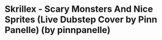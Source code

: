 <!--
id: 10985332562
link: http://tumblr.atmos.org/post/10985332562/skrillex-scary-monsters-and-nice-sprites-live
slug: skrillex-scary-monsters-and-nice-sprites-live
date: Mon Oct 03 2011 11:13:46 GMT-0700 (PDT)
publish: 2011-10-03
tags: 
title: Skrillex - Scary Monsters And Nice Sprites (Live Dubstep Cover by Pinn Panelle) (by pinnpanelle)
-->


Skrillex - Scary Monsters And Nice Sprites (Live Dubstep Cover by Pinn Panelle) (by pinnpanelle)
================================================================================================



